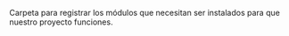 Carpeta para registrar los módulos que necesitan ser instalados para que nuestro proyecto funciones.